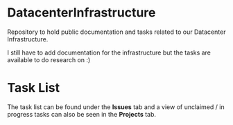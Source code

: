 # DatacenterInfrastructure
Repository to hold public documentation and tasks related to our Datacenter Infrastructure.

I still have to add documentation for the infrastructure but the tasks are available to do research on :)

# Task List
The task list can be found under the **Issues** tab and a view of unclaimed / in progress tasks can also be seen in the **Projects** tab.

